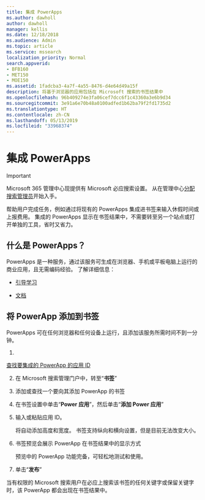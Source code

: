 ```yaml
---
title: 集成 PowerApps
ms.author: dawholl
author: dawholl
manager: kellis
ms.date: 12/18/2018
ms.audience: Admin
ms.topic: article
ms.service: mssearch
localization_priority: Normal
search.appverid:
- BFB160
- MET150
- MOE150
ms.assetid: 1fadcba3-4a7f-4a55-8476-d4e64d49a15f
description: 将基于浏览器的应用包括在 Microsoft 搜索的书签结果中
ms.openlocfilehash: 96b409274e3fa06cef7dcc6f1c43360a3e6b9d34
ms.sourcegitcommit: 3e91a6e70b48a0100adfed1b62ba79f2fd1735d2
ms.translationtype: HT
ms.contentlocale: zh-CN
ms.lasthandoff: 05/13/2019
ms.locfileid: "33968374"
---
```

# <a name="integrate-powerapps"></a>集成 PowerApps

> [!IMPORTANT]
> Microsoft 365 管理中心现提供有 Microsoft 必应搜索设置。 从在管理中心[分配搜索管理员](https://docs.microsoft.com/zh-CN/microsoftsearch/setup-microsoft-search#step-2-assign-search-admin-and-search-editor)开始入手。
    
帮助用户完成任务，例如通过将现有的 PowerApps 集成进书签来输入休假时间或上报费用。 集成的 PowerApps 显示在书签结果中，不需要转至另一个站点或打开单独的工具，省时又省力。
  
## <a name="what-are-powerapps"></a>什么是 PowerApps？

PowerApps 是一种服务，通过该服务可生成在浏览器、手机或平板电脑上运行的商业应用，且无需编码经验。 了解详细信息：
  
- 
  [引导学习](https://docs.microsoft.com/zh-CN/learn/browse/?products=powerapps)
    
- 
  [文档](https://docs.microsoft.com/zh-CN/powerapps/)
    
## <a name="add-a-powerapp-to-a-bookmark"></a>将 PowerApp 添加到书签

PowerApps 可在任何浏览器和任何设备上运行，且添加该服务所需时间不到一分钟。
  
1. 
  [查找要集成的 PowerApp 的应用 ID](https://docs.microsoft.com/zh-CN/powerapps/maker/canvas-apps/get-sessionid#get-an-app-id) 
    
2. 在 Microsoft 搜索管理门户中，转至“**书签**”
    
3. 添加或查找一个要向其添加 PowerApp 的书签
    
4. 在书签设置中单击“**Power 应用**”，然后单击“**添加 Power 应用**”
    
5. 输入或粘贴应用 ID。
    
    将自动添加高度和宽度。 书签支持纵向和横向设置，但是目前无法改变大小。
    
6. 书签预览会展示 PowerApp 在书签结果中的显示方式
    
    预览中的 PowerApp 功能完备，可轻松地测试和使用。
    
7. 单击“**发布**”
    
当有权限的 Microsoft 搜索用户在必应上搜索该书签的任何关键字或保留关键字时，该 PowerApp 都会出现在书签结果中。

  


